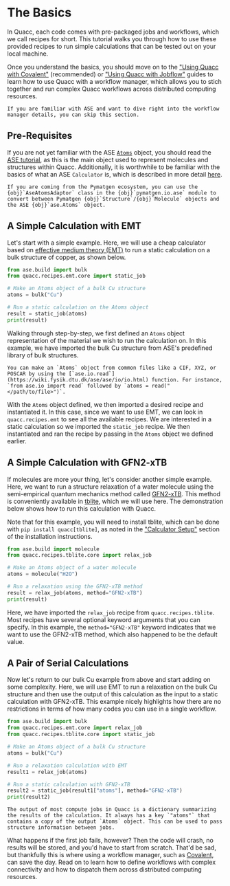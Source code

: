 # The Basics

In Quacc, each code comes with pre-packaged jobs and workflows, which we call recipes for short. This tutorial walks you through how to use these provided recipes to run simple calculations that can be tested out on your local machine.

Once you understand the basics, you should move on to the ["Using Quacc with Covalent"](covalent.md) (recommended) or ["Using Quacc with Jobflow"](advanced/jobflow.md) guides to learn how to use Quacc with a workflow manager, which allows you to stich together and run complex Quacc workflows across distributed computing resources.

```{note}
If you are familiar with ASE and want to dive right into the workflow manager details, you can skip this section.
```

## Pre-Requisites

If you are not yet familiar with the ASE [`Atoms`](https://wiki.fysik.dtu.dk/ase/ase/atoms.html) object, you should read the [ASE tutorial](https://wiki.fysik.dtu.dk/ase/ase/atoms.html), as this is the main object used to represent molecules and structures within Quacc. Additionally, it is worthwhile to be familiar with the basics of what an ASE `Calculator` is, which is described in more detail [here](https://wiki.fysik.dtu.dk/ase/ase/calculators/calculators.html).

```{hint}
If you are coming from the Pymatgen ecosystem, you can use the {obj}`AseAtomsAdaptor` class in the {obj}`pymatgen.io.ase` module to convert between Pymatgen {obj}`Structure`/{obj}`Molecule` objects and the ASE {obj}`ase.Atoms` object.
```

## A Simple Calculation with EMT

Let's start with a simple example. Here, we will use a cheap calculator based on [effective medium theory (EMT)](<https://doi.org/10.1016/0039-6028(96)00816-3>) to run a static calculation on a bulk structure of copper, as shown below.

```python
from ase.build import bulk
from quacc.recipes.emt.core import static_job

# Make an Atoms object of a bulk Cu structure
atoms = bulk("Cu")

# Run a static calculation on the Atoms object
result = static_job(atoms)
print(result)
```

Walking through step-by-step, we first defined an `Atoms` object representation of the material we wish to run the calculation on. In this example, we have imported the bulk Cu structure from ASE's predefined library of bulk structures.

```{hint}
You can make an `Atoms` object from common files like a CIF, XYZ, or POSCAR by using the [`ase.io.read`](https://wiki.fysik.dtu.dk/ase/ase/io/io.html) function. For instance, `from ase.io import read` followed by `atoms = read("</path/to/file>")`.
```

With the `Atoms` object defined, we then imported a desired recipe and instantiated it. In this case, since we want to use EMT, we can look in `quacc.recipes.emt` to see all the available recipes. We are interested in a static calculation so we imported the `static_job` recipe. We then instantiated and ran the recipe by passing in the `Atoms` object we defined earlier.

## A Simple Calculation with GFN2-xTB

If molecules are more your thing, let's consider another simple example. Here, we want to run a structure relaxation of a water molecule using the semi-empirical quantum mechanics method called [GFN2-xTB](https://doi.org/10.1021/acs.jctc.8b01176). This method is conveniently available in [tblite](https://github.com/tblite/tblite), which we will use here. The demonstration below shows how to run this calculation with Quacc.

Note that for this example, you will need to install tblite, which can be done with `pip install quacc[tblite]`, as noted in the ["Calculator Setup"](../install/codes.md) section of the installation instructions.

```python
from ase.build import molecule
from quacc.recipes.tblite.core import relax_job

# Make an Atoms object of a water molecule
atoms = molecule("H2O")

# Run a relaxation using the GFN2-xTB method
result = relax_job(atoms, method="GFN2-xTB")
print(result)
```

Here, we have imported the `relax_job` recipe from `quacc.recipes.tblite`. Most recipes have several optional keyword arguments that you can specify. In this example, the `method="GFN2-xTB"` keyword indicates that we want to use the GFN2-xTB method, which also happened to be the default value.

## A Pair of Serial Calculations

Now let's return to our bulk Cu example from above and start adding on some complexity. Here, we will use EMT to run a relaxation on the bulk Cu structure and then use the output of this calculation as the input to a static calculation with GFN2-xTB. This example nicely highlights how there are no restrictions in terms of how many codes you can use in a single workflow.

```python
from ase.build import bulk
from quacc.recipes.emt.core import relax_job
from quacc.recipes.tblite.core import static_job

# Make an Atoms object of a bulk Cu structure
atoms = bulk("Cu")

# Run a relaxation calculation with EMT
result1 = relax_job(atoms)

# Run a static calculation with GFN2-xTB
result2 = static_job(result1["atoms"], method="GFN2-xTB")
print(result2)
```

```{hint}
The output of most compute jobs in Quacc is a dictionary summarizing the results of the calculation. It always has a key `"atoms"` that contains a copy of the output `Atoms` object. This can be used to pass structure information between jobs.
```

What happens if the first job fails, however? Then the code will crash, no results will be stored, and you'd have to start from scratch. That'd be sad, but thankfully this is where using a workflow manager, such as [Covalent](covalent.md), can save the day. Read on to learn how to define workflows with complex connectivity and how to dispatch them across distributed computing resources.
